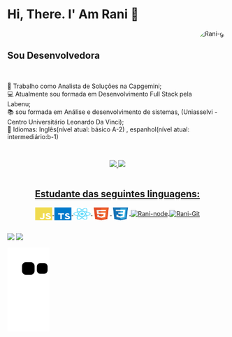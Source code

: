 
<h1> Hi, There. I' Am Rani 🥰</h1>
<img align="right" alt="Rani-gif" height="150" top="100px" style="border-radius:50px;" src="https://i.picasion.com/pic92/56d77a49b2a246dc1e487809dc11a3b7.gif">
&#160;

<h2>Sou Desenvolvedora</h2>
&#160;&#160;

🚀 Trabalho como Analista de Soluções na Capgemini; <br>
💻 Atualmente sou formada em Desenvolvimento Full Stack pela Labenu;<br>
📚 sou formada em Análise e desenvolvimento de sistemas, (Uniasselvi - Centro Universitário Leonardo Da Vinci);<br>
📌 Idiomas: Inglês(nível atual: básico A-2) , espanhol(nível atual: intermediário:b-1)

&#160;&#160;&#160;

<div align="center">
<div align="center">
  <a href="https://github.com/ranisales">
  <img height="150em" src="https://github-readme-stats.vercel.app/api?username=ranisales&show_icons=true&theme=dracula&include_all_commits=true&count_private=true"/>
  <img height="150em" src="https://github-readme-stats.vercel.app/api/top-langs/?username=ranisales&layout=compact&langs_count=7&theme=dracula"/>
</div>
<div style="display: inline_block"><br>
  
  <h2> Estudante das seguintes linguagens:</h2>
  <img align="center" alt="Rani-Js" height="30" width="40" src="https://raw.githubusercontent.com/devicons/devicon/master/icons/javascript/javascript-plain.svg">
  <img align="center" alt="Rani-Ts" height="30" width="40" src="https://raw.githubusercontent.com/devicons/devicon/master/icons/typescript/typescript-plain.svg">
  <img align="center" alt="Rani-React" height="30" width="40" src="https://raw.githubusercontent.com/devicons/devicon/master/icons/react/react-original.svg">
  <img align="center" alt="Rani-HTML" height="30" width="40" src="https://raw.githubusercontent.com/devicons/devicon/master/icons/html5/html5-original.svg">
  <img align="center" alt="Rani-CSS" height="30" width="40" src="https://raw.githubusercontent.com/devicons/devicon/master/icons/css3/css3-original.svg">
  <img align="center" alt="Rani-node" height="30" width="40" src="https://icongr.am/devicon/nodejs-original.svg?size=128&color=currentColor">
  <img align="center" alt="Rani-Git" height="30" width="40" src="https://icongr.am/devicon/git-original.svg?size=128&color=currentColor">
  
</div>
</div>
</div>
  
  ##
 
<div> 
  <a href="https://www.instagram.com/ranisales.dev" target="_blank"><img src="https://img.shields.io/badge/-Instagram-%23E4405F?style=for-the-badge&logo=instagram&logoColor=white" target="_blank"></a>
  <a href="https://www.linkedin.com/in/rani-cristina" target="_blank"><img src="https://img.shields.io/badge/-LinkedIn-%230077B5?style=for-the-badge&logo=linkedin&logoColor=white" target="_blank"></a> 
  

 ![Snake animation](https://github.com/RaniSales/RaniSales/blob/output/github-contribution-grid-snake.svg)
</div>

